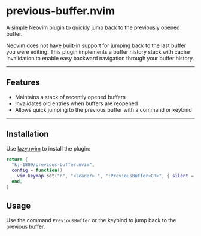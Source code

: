 # previous-buffer.nvim

A simple Neovim plugin to quickly jump back to the previously opened buffer.

Neovim does not have built-in support for jumping back to the last buffer you were editing. This plugin implements a buffer history stack with cache invalidation to enable easy backward navigation through your buffer history.

---

## Features

- Maintains a stack of recently opened buffers
- Invalidates old entries when buffers are reopened
- Allows quick jumping to the previous buffer with a command or keybind

---

## Installation

Use [lazy.nvim](https://github.com/folke/lazy.nvim) to install the plugin:

```lua
return {
  "kj-1809/previous-buffer.nvim",
  config = function()
    vim.keymap.set("n", "<leader>.", ":PreviousBuffer<CR>", { silent = true })
  end,
}
```
## Usage

Use the command `PreviousBuffer` or the keybind to jump back to the previous buffer.
